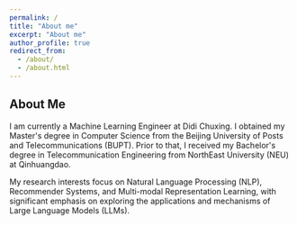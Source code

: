 ```yaml
---
permalink: /
title: "About me"
excerpt: "About me"
author_profile: true
redirect_from: 
  - /about/
  - /about.html
---
```

About Me
---
I am currently a Machine Learning Engineer at Didi Chuxing. I obtained my Master's degree in Computer Science from the Beijing University of Posts and Telecommunications (BUPT). Prior to that, I received my Bachelor's degree in Telecommunication Engineering from NorthEast University (NEU) at Qinhuangdao.

My research interests focus on Natural Language Processing (NLP), Recommender Systems, and Multi-modal Representation Learning, with significant emphasis on exploring the applications and mechanisms of Large Language Models (LLMs).

